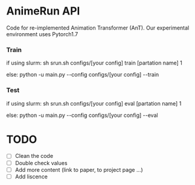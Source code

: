 # AnimeRun API

Code for re-implemented Animation Transformer (AnT). Our experimental environment uses Pytorch1.7


### Train
if using slurm:
    sh srun.sh configs/[your config] train [partation name] 1

else:
    python -u main.py --config configs/[your config] --train


### Test
if using slurm:
    sh srun.sh configs/[your config] eval [partation name] 1

else:
    python -u main.py --config configs/[your config] --eval

# TODO
-[ ] Clean the code
-[ ] Double check values
-[ ] Add more content (link to paper, to project page ...)
-[ ] Add liscence